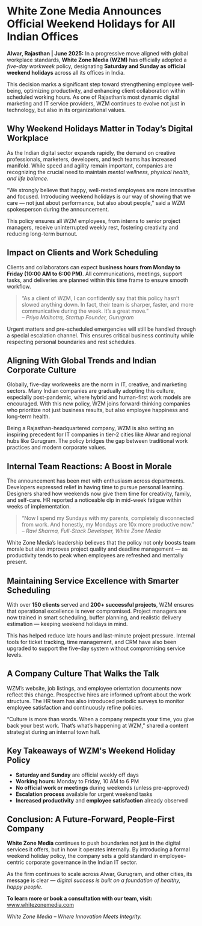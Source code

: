  <h1>White Zone Media Announces Official Weekend Holidays for All Indian Offices</h1>

  <p><strong>Alwar, Rajasthan | June 2025:</strong> In a progressive move aligned with global workplace standards, <strong>White Zone Media (WZM)</strong> has officially adopted a <em>five-day workweek</em> policy, designating <strong>Saturday and Sunday as official weekend holidays</strong> across all its offices in India.</p>

  <p>This decision marks a significant step toward strengthening employee well-being, optimizing productivity, and enhancing client collaboration within scheduled working hours. As one of Rajasthan’s most dynamic digital marketing and IT service providers, WZM continues to evolve not just in technology, but also in its organizational values.</p>

  <h2>Why Weekend Holidays Matter in Today’s Digital Workplace</h2>

  <p>As the Indian digital sector expands rapidly, the demand on creative professionals, marketers, developers, and tech teams has increased manifold. While speed and agility remain important, companies are recognizing the crucial need to maintain <em>mental wellness, physical health, and life balance</em>.</p>

  <p>“We strongly believe that happy, well-rested employees are more innovative and focused. Introducing weekend holidays is our way of showing that we care — not just about performance, but also about people,” said a WZM spokesperson during the announcement.</p>

  <p>This policy ensures all WZM employees, from interns to senior project managers, receive uninterrupted weekly rest, fostering creativity and reducing long-term burnout.</p>

  <h2>Impact on Clients and Work Scheduling</h2>

  <p>Clients and collaborators can expect <strong>business hours from Monday to Friday (10:00 AM to 6:00 PM)</strong>. All communications, meetings, support tasks, and deliveries are planned within this time frame to ensure smooth workflow.</p>

  <blockquote>
    “As a client of WZM, I can confidently say that this policy hasn’t slowed anything down. In fact, their team is sharper, faster, and more communicative during the week. It’s a great move.”<br>
    <em>– Priya Malhotra, Startup Founder, Gurugram</em>
  </blockquote>

  <p>Urgent matters and pre-scheduled emergencies will still be handled through a special escalation channel. This ensures critical business continuity while respecting personal boundaries and rest schedules.</p>

  <h2>Aligning With Global Trends and Indian Corporate Culture</h2>

  <p>Globally, five-day workweeks are the norm in IT, creative, and marketing sectors. Many Indian companies are gradually adopting this culture, especially post-pandemic, where hybrid and human-first work models are encouraged. With this new policy, WZM joins forward-thinking companies who prioritize not just business results, but also employee happiness and long-term health.</p>

  <p>Being a Rajasthan-headquartered company, WZM is also setting an inspiring precedent for IT companies in tier-2 cities like Alwar and regional hubs like Gurugram. The policy bridges the gap between traditional work practices and modern corporate values.</p>

  <h2>Internal Team Reactions: A Boost in Morale</h2>

  <p>The announcement has been met with enthusiasm across departments. Developers expressed relief in having time to pursue personal learning. Designers shared how weekends now give them time for creativity, family, and self-care. HR reported a noticeable dip in mid-week fatigue within weeks of implementation.</p>

  <blockquote>
    “Now I spend my Sundays with my parents, completely disconnected from work. And honestly, my Mondays are 10x more productive now.”<br>
    <em>– Ravi Sharma, Full-Stack Developer, White Zone Media</em>
  </blockquote>

  <p>White Zone Media’s leadership believes that the policy not only boosts team morale but also improves project quality and deadline management — as productivity tends to peak when employees are refreshed and mentally present.</p>

  <h2>Maintaining Service Excellence with Smarter Scheduling</h2>

  <p>With over <strong>150 clients</strong> served and <strong>200+ successful projects</strong>, WZM ensures that operational excellence is never compromised. Project managers are now trained in smart scheduling, buffer planning, and realistic delivery estimation — keeping weekend holidays in mind.</p>

  <p>This has helped reduce late hours and last-minute project pressure. Internal tools for ticket tracking, time management, and CRM have also been upgraded to support the five-day system without compromising service levels.</p>

  <h2>A Company Culture That Walks the Talk</h2>

  <p>WZM’s website, job listings, and employee orientation documents now reflect this change. Prospective hires are informed upfront about the work structure. The HR team has also introduced periodic surveys to monitor employee satisfaction and continuously refine policies.</p>

  <p>“Culture is more than words. When a company respects your time, you give back your best work. That’s what’s happening at WZM,” shared a content strategist during an internal town hall.</p>

  <h2>Key Takeaways of WZM's Weekend Holiday Policy</h2>
  <ul>
    <li><strong>Saturday and Sunday</strong> are official weekly off days</li>
    <li><strong>Working hours:</strong> Monday to Friday, 10 AM to 6 PM</li>
    <li><strong>No official work or meetings</strong> during weekends (unless pre-approved)</li>
    <li><strong>Escalation process</strong> available for urgent weekend tasks</li>
    <li><strong>Increased productivity</strong> and <strong>employee satisfaction</strong> already observed</li>
  </ul>

  <h2>Conclusion: A Future-Forward, People-First Company</h2>

  <p><strong>White Zone Media</strong> continues to push boundaries not just in the digital services it offers, but in how it operates internally. By introducing a formal weekend holiday policy, the company sets a gold standard in employee-centric corporate governance in the Indian IT sector.</p>

  <p>As the firm continues to scale across Alwar, Gurugram, and other cities, its message is clear — <em>digital success is built on a foundation of healthy, happy people</em>.</p>

  <p><strong>To learn more or book a consultation with our team, visit:</strong> <a href="https://www.whitezonemedia.com">www.whitezonemedia.com</a></p>

  <p><em>White Zone Media – Where Innovation Meets Integrity.</em></p>
